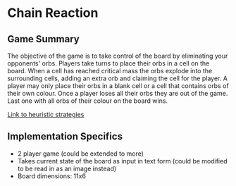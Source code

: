 <h1> Chain Reaction </h1>

<h2>Game Summary</h2>
The objective of the game is to take control of the board by eliminating your opponents' orbs.
Players take turns to place their orbs in a cell on the board.
When a cell has reached critical mass the orbs explode into the surrounding cells, adding an extra orb and claiming the cell for the player.
A player may only place their orbs in a blank cell or a cell that contains orbs of their own colour.
Once a player loses all their orbs they are out of the game. Last one with all orbs of their colour on the board wins.

[Link to heuristic strategies](https://brilliant.org/wiki/chain-reaction-game/)

<h2>Implementation Specifics</h2>

- 2 player game (could be extended to more)
- Takes current state of the board as input in text form (could be modified to be read in as an image instead)
- Board dimensions: 11x6 
